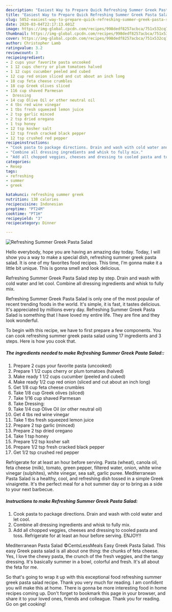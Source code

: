 ```yaml
---
description: "Easiest Way to Prepare Quick Refreshing Summer Greek Pasta Salad"
title: "Easiest Way to Prepare Quick Refreshing Summer Greek Pasta Salad"
slug: 5052-easiest-way-to-prepare-quick-refreshing-summer-greek-pasta-salad
date: 2020-03-04T22:17:13.601Z
image: https://img-global.cpcdn.com/recipes/998dedf8257acbca/751x532cq70/refreshing-summer-greek-pasta-salad-recipe-main-photo.jpg
thumbnail: https://img-global.cpcdn.com/recipes/998dedf8257acbca/751x532cq70/refreshing-summer-greek-pasta-salad-recipe-main-photo.jpg
cover: https://img-global.cpcdn.com/recipes/998dedf8257acbca/751x532cq70/refreshing-summer-greek-pasta-salad-recipe-main-photo.jpg
author: Christopher Lamb
ratingvalue: 3.2
reviewcount: 3
recipeingredient:
- 2 cups your favorite pasta uncooked
- 1 12 cups cherry or plum tomatoes halved
- 1 12 cups cucumber peeled and cubed
- 12 cup red onion sliced and cut about an inch long
- 18 cup feta cheese crumbles
- 18 cup Greek olives sliced
- 116 cup shaved Parmesan
-  Dressing
- 14 cup Olive Oil or other neutral oil
- 4 tbs red wine vinegar
- 1 tbs fresh squeezed lemon juice
- 2 tsp garlic minced
- 2 tsp dried oregano
- 1 tsp honey
- 12 tsp kosher salt
- 12 tsp fresh cracked black pepper
- 12 tsp crushed red pepper
recipeinstructions:
- "Cook pasta to package directions. Drain and wash with cold water and let cool."
- "Combine all dressing ingredients and whisk to fully mix."
- "Add all chopped veggies, cheeses and dressing to cooled pasta and toss. Refrigerate for at least an hour before serving. ENJOY!!"
categories:
- Resep
tags:
- refreshing
- summer
- greek

katakunci: refreshing summer greek
nutrition: 138 calories
recipecuisine: Indonesian
preptime: "PT24M"
cooktime: "PT1H"
recipeyield: "3"
recipecategory: Dinner

---
```



![Refreshing Summer Greek Pasta Salad](https://img-global.cpcdn.com/recipes/998dedf8257acbca/751x532cq70/refreshing-summer-greek-pasta-salad-recipe-main-photo.jpg)

Hello everybody, hope you are having an amazing day today. Today, I will show you a way to make a special dish, refreshing summer greek pasta salad. It is one of my favorites food recipes. This time, I'm gonna make it a little bit unique. This is gonna smell and look delicious.

Refreshing Summer Greek Pasta Salad step by step. Drain and wash with cold water and let cool. Combine all dressing ingredients and whisk to fully mix.

Refreshing Summer Greek Pasta Salad is only one of the most popular of recent trending foods in the world. It's simple, it is fast, it tastes delicious. It's appreciated by millions every day. Refreshing Summer Greek Pasta Salad is something that I have loved my entire life. They are fine and they look wonderful.


To begin with this recipe, we have to first prepare a few components. You can cook refreshing summer greek pasta salad using 17 ingredients and 3 steps. Here is how you cook that.

##### The ingredients needed to make Refreshing Summer Greek Pasta Salad::

1. Prepare 2 cups your favorite pasta (uncooked)
1. Prepare 1 1/2 cups cherry or plum tomatoes (halved)
1. Make ready 1 1/2 cups cucumber (peeled and cubed)
1. Make ready 1/2 cup red onion (sliced and cut about an inch long)
1. Get 1/8 cup feta cheese crumbles
1. Take 1/8 cup Greek olives (sliced)
1. Take 1/16 cup shaved Parmesan
1. Take  Dressing:
1. Take 1/4 cup Olive Oil (or other neutral oil)
1. Get 4 tbs red wine vinegar
1. Take 1 tbs fresh squeezed lemon juice
1. Prepare 2 tsp garlic (minced)
1. Prepare 2 tsp dried oregano
1. Take 1 tsp honey
1. Prepare 1/2 tsp kosher salt
1. Prepare 1/2 tsp fresh cracked black pepper
1. Get 1/2 tsp crushed red pepper


Refrigerate for at least an hour before serving. Pasta (wheat), canola oil, feta cheese (milk), tomato, green pepper, filtered water, onion, white wine vinegar (sulphites), white vinegar, sea salt, garlic puree. Mediterranean Pasta Salad is a healthy, cool, and refreshing dish tossed in a simple Greek vinaigrette. It&#39;s the perfect meal for a hot summer day or to bring as a side to your next barbecue. 

##### Instructions to make Refreshing Summer Greek Pasta Salad:

1. Cook pasta to package directions. Drain and wash with cold water and let cool.
1. Combine all dressing ingredients and whisk to fully mix.
1. Add all chopped veggies, cheeses and dressing to cooled pasta and toss. Refrigerate for at least an hour before serving. ENJOY!!


Mediterranean Pasta Salad ©CentsLessMeals Easy Greek Pasta Salad. This easy Greek pasta salad is all about one thing: the chunks of feta cheese. Yes, I love the chewy pasta, the crunch of the fresh veggies, and the tangy dressing. It&#39;s basically summer in a bowl, colorful and fresh. It&#39;s all about the feta for me. 

So that's going to wrap it up with this exceptional food refreshing summer greek pasta salad recipe. Thank you very much for reading. I am confident you will make this at home. There is gonna be more interesting food in home recipes coming up. Don't forget to bookmark this page in your browser, and share it to your loved ones, friends and colleague. Thank you for reading. Go on get cooking!
